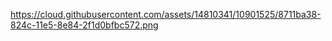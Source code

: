 
https://cloud.githubusercontent.com/assets/14810341/10901525/8711ba38-824c-11e5-8e84-2f1d0bfbc572.png
